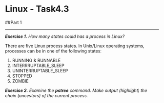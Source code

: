 # Linux - Task4.3

##Part 1
***
___Exercise 1.___ _How many states could has a process in Linux?_

There are five Linux process states. In Unix/Linux operating systems, processes can be in one of the following states:
1. RUNNING & RUNNABLE
2. INTERRRUPTABLE_SLEEP
3. UNINTERRUPTABLE_SLEEP
4. STOPPED
5. ZOMBIE

___Exercise 2.___ _Examine the **pstree** command. Make output (highlight) the chain (ancestors) of the current process._


```
```